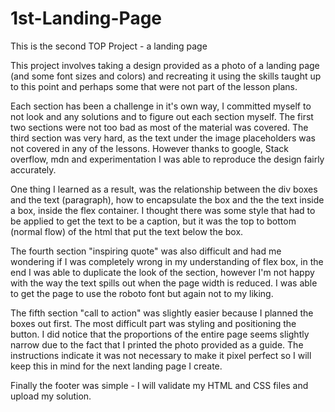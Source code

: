 # 1st-Landing-Page
This is the second TOP Project - a landing page 

This project involves taking a design provided as a photo of a landing page (and some font sizes and colors) and recreating it using the skills taught up to this point and perhaps some that were not part of the lesson plans.

Each section has been a challenge in it's own way, I committed myself to not look and any solutions and to figure out each section myself. The first two sections were not too bad as most of the material was covered. The third section was very hard, as the text under the image placeholders was not covered in any of the lessons. However thanks to google, Stack overflow, mdn and experimentation I was able to reproduce the design fairly accurately.

One thing I learned as a result, was the relationship between the div boxes and the text (paragraph), how to encapsulate the box and the the text inside a box, inside the flex container. I thought there was some style that had to be applied to get the text to be a caption, but it was the top to bottom (normal flow) of the html that put the text below the box.

The fourth section "inspiring quote" was also difficult and had me wondering if I was completely wrong in my understanding of flex box, in the end I was able to duplicate the look of the section, however I'm not happy with the way the text spills out when the page width is reduced. I was able to get the page to use the roboto font but again not to my liking.

The fifth section "call to action" was slightly easier because I planned the boxes out first. The most difficult part was styling and positioning the button. I did notice that the proportions of the entire page seems slightly narrow due to the fact that I printed the photo provided as a guide. The instructions indicate it was not necessary to make it pixel perfect so I will keep this in mind for the next landing page I create.

Finally the footer was simple - I will validate my HTML and CSS files and upload my solution. 